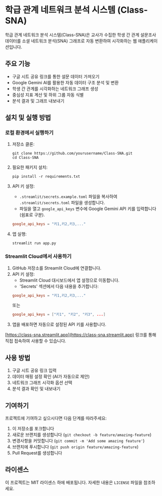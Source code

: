 # 학급 관계 네트워크 분석 시스템 (Class-SNA)

학급 관계 네트워크 분석 시스템(Class-SNA)은 교사가 수집한 학생 간 관계 설문조사 데이터를 소셜 네트워크 분석(SNA) 그래프로 자동 변환하여 시각화하는 웹 애플리케이션입니다.

## 주요 기능

- 구글 시트 공유 링크를 통한 설문 데이터 가져오기
- Google Gemini AI를 활용한 자동 데이터 구조 분석 및 변환
- 학생 간 관계를 시각화하는 네트워크 그래프 생성
- 중심성 지표 계산 및 하위 그룹 자동 식별
- 분석 결과 및 그래프 내보내기

## 설치 및 실행 방법

### 로컬 환경에서 실행하기

1. 저장소 클론:
   ```
   git clone https://github.com/yourusername/Class-SNA.git
   cd Class-SNA
   ```

2. 필요한 패키지 설치:
   ```
   pip install -r requirements.txt
   ```

3. API 키 설정:
   - `.streamlit/secrets.example.toml` 파일을 복사하여 `.streamlit/secrets.toml` 파일을 생성합니다.
   - 파일을 열고 `google_api_keys` 변수에 Google Gemini API 키를 입력합니다(쉼표로 구분).
   ```toml
   google_api_keys = "키1,키2,키3,..."
   ```

4. 앱 실행:
   ```
   streamlit run app.py
   ```

### Streamlit Cloud에서 사용하기

1. GitHub 저장소를 Streamlit Cloud에 연결합니다.
2. API 키 설정:
   - Streamlit Cloud 대시보드에서 앱 설정으로 이동합니다.
   - 'Secrets' 섹션에서 다음 내용을 추가합니다:
   ```toml
   google_api_keys = "키1,키2,키3,..."
   ```
   또는
   ```toml
   google_api_keys = ["키1", "키2", "키3", ...]
   ```
3. 앱을 배포하면 자동으로 설정된 API 키를 사용합니다.

[https://class-sna.streamlit.app](https://class-sna.streamlit.app) 링크를 통해 직접 접속하여 사용할 수 있습니다.

## 사용 방법

1. 구글 시트 공유 링크 입력
2. 데이터 매핑 설정 확인 (AI가 자동으로 제안)
3. 네트워크 그래프 시각화 옵션 선택
4. 분석 결과 확인 및 내보내기

## 기여하기

프로젝트에 기여하고 싶으시다면 다음 단계를 따라주세요:

1. 이 저장소를 포크합니다
2. 새로운 브랜치를 생성합니다 (`git checkout -b feature/amazing-feature`)
3. 변경사항을 커밋합니다 (`git commit -m 'Add some amazing feature'`)
4. 브랜치에 푸시합니다 (`git push origin feature/amazing-feature`)
5. Pull Request를 생성합니다

## 라이센스

이 프로젝트는 MIT 라이센스 하에 배포됩니다. 자세한 내용은 `LICENSE` 파일을 참조하세요. 